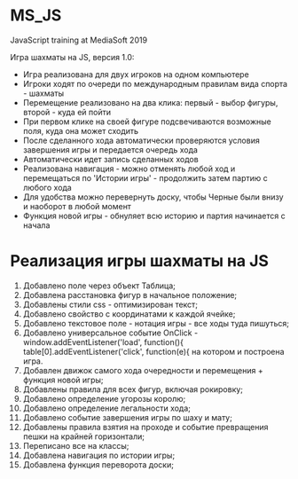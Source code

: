 # MS_JS
JavaScript training at MediaSoft 2019

Игра шахматы на JS, версия 1.0:
- Игра реализована для двух игроков на одном компьютере
- Игроки ходят по очереди по международным правилам вида спорта - шахматы
- Перемещение реализовано на два клика: первый - выбор фигуры, второй - куда ей пойти
- При первом клике на своей фигуре подсвечиваются возможные поля, куда она может сходить
- После сделанного хода автоматически проверяются условия завершения игры и передается очередь хода
- Автоматически идет запись сделанных ходов
- Реализована навигация - можно отменять любой ход и перемещаться по 'Истории игры' - продолжить затем партию с любого хода
- Для удобства можно перевернуть доску, чтобы Черные были внизу и наоборот в любой момент
- Функция новой игры - обнуляет всю историю и партия начинается с начала

# Реализация игры шахматы на JS
1) Добавлено поле через объект Таблица;
2) Добавлена расстановка фигур в начальное положение;
3) Добавлены стили css - оптимизирован текст;
4) Добавлено свойство с координатами к каждой ячейке;
5) Добавлено текстовое поле - нотация игры - все ходы туда пишуться;
6) Добавлено универсальное событие OnClick -   window.addEventListener('load', function(){
                                                 table[0].addEventListener('click', function(e){
    на котором и построена игра.                                                   
7) Добавлен движок самого хода очередности и перемещения + функция новой игры;
8) Добавлены правила для всех фигур, включая рокировку;
9) Добавлено определение угорозы королю;
10) Добавлено определение легальности хода;
11) Добавлено событие завершения игры по шаху и мату;
12) Добавлены правила взятия на проходе и событие превращения пешки на крайней горизонтали;
13) Переписано все на классы;
14) Добавлена навигация по истории игры;
15) Добавлена функция переворота доски;

